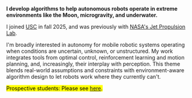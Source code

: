 **I develop algorithms to help autonomous robots operate in extreme environments like the Moon, microgravity, and underwater.**

I joined [USC](https://viterbi.usc.edu/) in fall 2025, and was previously with [NASA's Jet Propulsion Lab](https://www-robotics.jpl.nasa.gov/).

I'm broadly interested in autonomy for mobile robotic systems operating when conditions are uncertain, unknown, or unstructured. My work integrates tools from optimal control, reinforcement learning and motion planning, and, increasingly, their interplay with perception. This theme blends real-world assumptions and constraints with environment-aware algorithm design to let robots work where they currently can't.

<mark>Prospective students: Please see <a href="./#laser-container" id="click-link">here</a>.</mark>